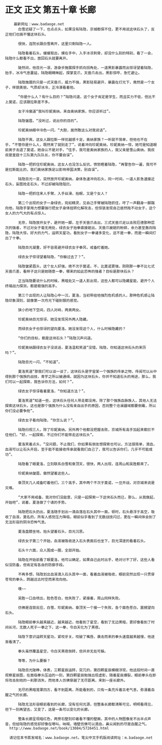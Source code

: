 # 正文 正文 第五十章 长廊
        最新网址：www.badaoge.net
          白雪迟疑了一下，也点点头，如果没有陆隐，京城都保不住，更不用说这块石头了，反正他们也搞不懂这块石头。
      
          很快，连院长跟白雪离开，这里只剩陆隐一人。
      
          陆隐看着石头，缓缓取出，摸在手中，入手冰凉刺骨，却没什么别的特别，看了一会，陆隐什么都看不出，放回石头就要离开。
      
          陡然间，他目光一凛，游身步施展探手抓向拐角处，一道黑影暴露而出惊讶望着陆隐，抬手，冰冷气息蔓延，陆隐眼睛眯起，探掌变爪，天兽爪击出，黑影惊呼，急忙避让。
      
          陆隐施展的只是一式天兽爪，威力不强，黑影轻易避开，暴露在灯光下，竟然是一个女子，样貌美丽，气质却冰冷，正冷漠看着他。
      
          “你是什么人？有什么目的？”陆隐问道，这个女子肯定是学生，而且实力不低，但比不上莫诺，应该跟拉斯差不多。
      
          女子冷傲道“我叫珍妮奥纳，来自奥纳家族，你应该听过”。
      
          陆隐皱眉，“没听过，说出你的目的”。
      
          珍妮奥纳眼中冷色一闪，“大胆，居然敢这么对我说话”。
      
          陆隐不爽，这女人跟拉斯一样优越感十足，奥纳家族？一听就不简单，但他也不在乎，“不管你是什么人，既然来了就别走了”，说着冲向珍妮奥纳，珍妮奥纳一惊，她可是知道眼前男子击退了莫诺，她自认不是对手，“住手，我可是奥纳家族的人，我父亲是雪山奥纳，我叔叔是皇庭十三队第九队队长，你不要自误”。
      
          陆隐一把抓住珍妮奥纳，这女人也没怎么反抗，愤怒瞪着陆隐，“再警告你一遍，我可不是拉斯能比的，我们奥纳家族足以影响帝国决策，别自误”。
      
          陆隐目光一变，突然放开珍妮奥纳，身体急速冲向石头，同一时间，一道人影急速接近石头，妄图抢走石头，不过却被陆隐阻拦。
      
          陆隐一把抓住来人手臂，入手丝滑，抬眼，又是个女人？
      
          第二个出现的女子一身绿衣，宛如精灵，见自己手臂被陆隐抓住，哼了一声翻身一脚踹向他，陆隐手掌用力想要强行把女子身体扭转化解攻击，但惊骇发现自己居然拖不动女子，这个女人的力气大的有点惊人。
      
          无奈，陆隐放开女子，避开她一脚，左手天兽爪击出，三式天兽爪足以击败厄德那种层次的强者，不过对女子毫无用处，绿衣女子抬拳直接砸出，天兽爪被砸的粉碎，余力甚至轰向陆隐，陆隐大惊，好大的力气，运转天星功，看到女子一拳诸多变化，这不是一拳，而是一瞬间打出了十拳。
      
          陆隐目光凝重，好不容易避开绿衣女子拳风，戒备盯着她。
      
          绿衣女子惊讶望着陆隐，“你躲过去了？”。
      
          陆隐皱紧眉头，这个女人好强，绝不次于莫诺，不，比莫诺更强，刚刚那一拳不比七式天兽爪差，看样子这只是她随意一拳，哪来的如此恐怖的强者？目标是那块石头？
      
          正当陆隐要说什么的时候，黑暗处又一道人影出现，这些人都可以隐藏星能，避开个人终端战力探测，都是极强的高手。
      
          第三个出现的人让陆隐心中一沉，夏洛，当初带给他强烈危机感的人，那种危机感让陆隐印象深刻，就像第一次月光下碰到银的感觉。
      
          狭小的地下空间，四人对峙，两男两女。
      
          珍妮奥纳目光惊讶，她没发现另外两人隐藏。
      
          而绿衣女子也惊讶的望向夏洛，她没发现这个人，什么时候隐藏的？
      
          “你们的目标，都是这块石头？”陆隐沉声问道。
      
          珍妮奥纳跟绿衣女子没说话，夏洛温和笑道“没错，陆隐，你知道这块石头的来历吗？”。
      
          陆隐目光一闪，“不知道”。
      
          夏洛笑道“那我们可以谈一谈了，这块石头是宇宙某一个强族的传承之物，传闻可以从中得到那个强族的战技，青宇之所以被通缉，就因为这块石头，你并不知道石头的用途，那么，我们可以一起探索，我告诉你方法，如何？”。
      
          绿衣女子惊讶看着夏洛，“你知道方法？”。
      
          夏洛笑道“知道一些，这块石头任何人带走都没用，除了那个强族血脉族人，其他人无法探索这块石头，这也是那个强族为什么没有亲自出手的原因，否则整个沧澜疆域都要倒霉，所以你们没必要争抢”。
      
          绿衣女子看向陆隐，“你怎么说？”。
      
          陆隐扫视三人，除了珍妮奥纳，另外两个他都没把握击败，京城所有高手加起来都拦不住他们，“好，一起探索，不过你们不能带走这块石头”。
      
          夏洛笑着点头，“没问题，不止我们，你如果有朋友想探索也可以，方法很简单，滴血，血液可以让石头开启，至于能不能接收传承就看我们自己了，我可以告诉你们，几乎不可能成功”。
      
          陆隐看了眼夏洛，立刻联系白雪和章顶天，很快，两人出现，连周山和吴胜都来了。
      
          珍妮奥纳皱眉，傲然望着这些人。
      
          章顶天几人戒备盯着他们，三个高手，其中两个不次于莫诺，一旦开战，对京城来说是灾难。
      
          “大家不用戒备，我对你们没敌意，只是一起探索一下这块石头而已，那么，从我做起，开始吧”，说着，夏洛做了个请的手势。
      
          陆隐把石头扔出，夏洛随手划出一滴血落在石头其中一面，顿时，石头悬浮于高空，吸收了血液，莫名的，所有人感觉压力降临，眼前似乎看到了无数战技闪过，更在一瞬间体会到了无法形容的阴冷恐怖气息。
      
          夏洛盘膝坐地，抬头望着石头，目光沉思。
      
          绿衣女子第二个开始，血液被吸收进入石头表面后也坐下，目光深邃的看着石头。
      
          石头十六面，众人围成一圈，全部开始。
      
          陆隐在开始前看了眼夏洛，他可以确定，如果自己此时出手，绝对讨不了好，这些人看似没防备，但肯定有各自的防御手段。
      
          不再多想，陆隐划出血液滴入石头其中一面，看着血液被吸收，眼前突然出现一只贯穿苍穹的拳头，跨越远古时空而来攻向他。
      
          噗~~
      
          吴胜一口血喷出，脸色苍白，他失败了，紧接着，周山同样失败。
      
          仿佛是连锁反应，白雪，珍妮奥纳，章顶天一个接一个失败，各个面色苍白，震撼望向石头。
      
          陆隐眼前拳头越来越近，越来越近，他看到了星空，看到了无边黑暗，更好像看到了时间长河，无数人死于一拳之下，这一拳，令白天化为了黑夜。
      
          陆隐下意识运转天星功，紧咬牙关，咬破了嘴唇，袭击而来的拳头速度越来越慢，他逐渐看清了。
      
          拳头虽然覆盖星空，令白天黑夜倒转，但并非无处可躲。
      
          等等，为什么要躲？
      
          陆隐目光陡睁，体表，三颗星辰运转，突兀的，第四颗星辰模糊浮现，他这段时间一直观察星辰图，在面临拳头压迫的一刻，第四颗星辰勉强出现虚影，随着星辰爆裂，眼前拳头在即将攻击到他的一刹那消失，而他本人仿佛穿越了无尽距离，来到一座长廊外。
      
          无尽的黑暗笼罩四方，看不到距离，所能看到的，只有一条充斥着古老气息，弥漫着血腥之气的长廊。
      
          陆隐无法形容眼前看到的长廊，没有任何光源，但整条长廊都清晰可见，明明看得见，但下一刻再望去，又变了，这是一条可以变化的长廊。
      
          整条长廊呈现暗红色，两旁石壁刻印着看不懂的壁画，其中的人物图像发不出半点声音，但给陆隐的感觉却好像在嚎叫，呐喊，墙壁仿佛可以滴血，鼻尖闻到的尽是血腥之气。
      http://www.badaoge.net/book/13084/5726451.html
      
      请记住本书首发域名：www.badaoge.net。笔尖中文手机版阅读网址：m.badaoge.net